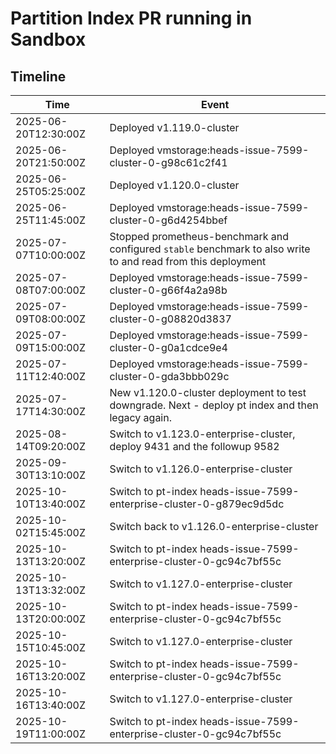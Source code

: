 # Partition Index PR running in Sandbox

## Timeline

Time                 | Event
-------------------- | -----
2025-06-20T12:30:00Z | Deployed v1.119.0-cluster
2025-06-20T21:50:00Z | Deployed vmstorage:heads-issue-7599-cluster-0-g98c61c2f41
2025-06-25T05:25:00Z | Deployed v1.120.0-cluster
2025-06-25T11:45:00Z | Deployed vmstorage:heads-issue-7599-cluster-0-g6d4254bbef
2025-07-07T10:00:00Z | Stopped prometheus-benchmark and configured `stable` benchmark to also write to and read from this deployment
2025-07-08T07:00:00Z | Deployed vmstorage:heads-issue-7599-cluster-0-g66f4a2a98b
2025-07-09T08:00:00Z | Deployed vmstorage:heads-issue-7599-cluster-0-g08820d3837
2025-07-09T15:00:00Z | Deployed vmstorage:heads-issue-7599-cluster-0-g0a1cdce9e4
2025-07-11T12:40:00Z | Deployed vmstorage:heads-issue-7599-cluster-0-gda3bbb029c
2025-07-17T14:30:00Z | New v1.120.0-cluster deployment to test downgrade. Next - deploy pt index and then legacy again.
2025-08-14T09:20:00Z | Switch to v1.123.0-enterprise-cluster, deploy 9431 and the followup 9582
2025-09-30T13:10:00Z | Switch to v1.126.0-enterprise-cluster
2025-10-10T13:40:00Z | Switch to pt-index heads-issue-7599-enterprise-cluster-0-g879ec9d5dc
2025-10-02T15:45:00Z | Switch back to v1.126.0-enterprise-cluster
2025-10-13T13:20:00Z | Switch to pt-index heads-issue-7599-enterprise-cluster-0-gc94c7bf55c
2025-10-13T13:32:00Z | Switch to v1.127.0-enterprise-cluster
2025-10-13T20:00:00Z | Switch to pt-index heads-issue-7599-enterprise-cluster-0-gc94c7bf55c
2025-10-15T10:45:00Z | Switch to v1.127.0-enterprise-cluster
2025-10-16T13:20:00Z | Switch to pt-index heads-issue-7599-enterprise-cluster-0-gc94c7bf55c
2025-10-16T13:40:00Z | Switch to v1.127.0-enterprise-cluster
2025-10-19T11:00:00Z | Switch to pt-index heads-issue-7599-enterprise-cluster-0-gc94c7bf55c
